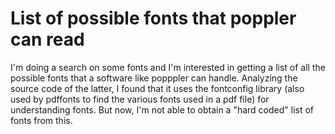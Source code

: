 
# List of possible fonts that poppler can read

I'm doing a search on some fonts and I'm interested in getting a list of all the possible fonts that a software like popppler can handle. Analyzing the source code of the latter, I found that it uses the fontconfig library (also used by pdffonts to find the various fonts used in a pdf file) for understanding fonts.
But now, I'm not able to obtain a "hard coded" list of fonts from this.

        